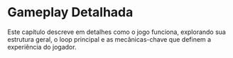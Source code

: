 # Gameplay Detalhada

Este capítulo descreve em detalhes como o jogo funciona, explorando sua estrutura geral, o loop principal e as mecânicas-chave que definem a experiência do jogador.

